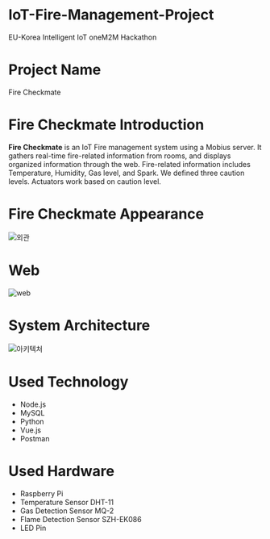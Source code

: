 # IoT-Fire-Management-Project
EU-Korea Intelligent IoT oneM2M Hackathon

# Project Name
Fire Checkmate

# Fire Checkmate Introduction
**Fire Checkmate** is an IoT Fire management system using a Mobius server. It gathers real-time fire-related information from rooms, and displays organized
information through the web. Fire-related information includes Temperature, Humidity, Gas level, and Spark. We defined three caution levels. Actuators work
based on caution level.

# Fire Checkmate Appearance
![외관](https://user-images.githubusercontent.com/73636140/125184126-39d11280-e256-11eb-9161-116abfc52a27.PNG)

# Web
![web](https://user-images.githubusercontent.com/73636140/125184248-37bb8380-e257-11eb-8dd4-02e87a1d38a2.PNG)

# System Architecture
![아키텍처](https://user-images.githubusercontent.com/73636140/125184024-8ff18600-e255-11eb-97ce-a6fb599abf61.PNG)

# Used Technology
- Node.js
- MySQL
- Python
- Vue.js
- Postman

# Used Hardware
- Raspberry Pi
- Temperature Sensor DHT-11
- Gas Detection Sensor MQ-2
- Flame Detection Sensor SZH-EK086
- LED Pin
